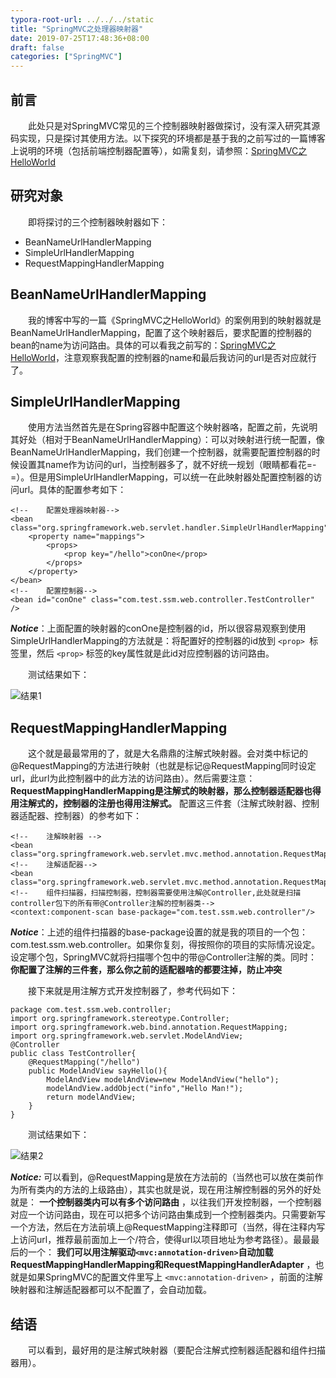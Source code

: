 ```yaml
---
typora-root-url: ../../../static
title: "SpringMVC之处理器映射器"
date: 2019-07-25T17:48:36+08:00
draft: false
categories: ["SpringMVC"]
---
```


## 前言
&emsp;&emsp;此处只是对SpringMVC常见的三个控制器映射器做探讨，没有深入研究其源码实现，只是探讨其使用方法。以下探究的环境都是基于我的之前写过的一篇博客上说明的环境（包括前端控制器配置等），如需复刻，请参照：[SpringMVC之HelloWorld][a0]

## 研究对象
&emsp;&emsp;即将探讨的三个控制器映射器如下：

- BeanNameUrlHandlerMapping
- SimpleUrlHandlerMapping
- RequestMappingHandlerMapping

## BeanNameUrlHandlerMapping
&emsp;&emsp;我的博客中写的一篇《SpringMVC之HelloWorld》的案例用到的映射器就是BeanNameUrlHandlerMapping，配置了这个映射器后，要求配置的控制器的bean的name为访问路由。具体的可以看我之前写的：[SpringMVC之HelloWorld][a0]，注意观察我配置的控制器的name和最后我访问的url是否对应就行了。

## SimpleUrlHandlerMapping
&emsp;&emsp;使用方法当然首先是在Spring容器中配置这个映射器咯，配置之前，先说明其好处（相对于BeanNameUrlHandlerMapping）：可以对映射进行统一配置，像BeanNameUrlHandlerMapping，我们创建一个控制器，就需要配置控制器的时候设置其name作为访问的url，当控制器多了，就不好统一规划（眼睛都看花=-=）。但是用SimpleUrlHandlerMapping，可以统一在此映射器处配置控制器的访问url。具体的配置参考如下：

	<!--    配置处理器映射器-->
    <bean class="org.springframework.web.servlet.handler.SimpleUrlHandlerMapping">
        <property name="mappings">
            <props>
                <prop key="/hello">conOne</prop>
            </props>
        </property>
    </bean>
    <!--    配置控制器-->
    <bean id="conOne" class="com.test.ssm.web.controller.TestController" />

***Notice***：上面配置的映射器的conOne是控制器的id，所以很容易观察到使用SimpleUrlHandlerMapping的方法就是：将配置好的控制器的id放到 `<prop> `标签里，然后 `<prop>` 标签的key属性就是此id对应控制器的访问路由。

&emsp;&emsp;测试结果如下：

![结果1][p0]

## RequestMappingHandlerMapping
&emsp;&emsp;这个就是最最常用的了，就是大名鼎鼎的注解式映射器。会对类中标记的@RequestMapping的方法进行映射（也就是标记@RequestMapping同时设定url，此url为此控制器中的此方法的访问路由）。然后需要注意：   **RequestMappingHandlerMapping是注解式的映射器，那么控制器适配器也得用注解式的，控制器的注册也得用注解式。** 配置这三件套（注解式映射器、控制器适配器、控制器）的参考如下：

	<!--    注解映射器 -->
    <bean class="org.springframework.web.servlet.mvc.method.annotation.RequestMappingHandlerMapping"/>
    <!--    注解适配器-->
    <bean class="org.springframework.web.servlet.mvc.method.annotation.RequestMappingHandlerAdapter"/>
    <!--    组件扫描器，扫描控制器，控制器需要使用注解@Controller,此处就是扫描controller包下的所有带@Controller注解的控制器类-->
    <context:component-scan base-package="com.test.ssm.web.controller"/>

***Notice***：上述的组件扫描器的base-package设置的就是我的项目的一个包：com.test.ssm.web.controller。如果你复刻，得按照你的项目的实际情况设定。设定哪个包，SpringMVC就将扫描哪个包中的带@Controller注解的类。同时： **你配置了注解的三件套，那么你之前的适配器啥的都要注掉，防止冲突**

&emsp;&emsp;接下来就是用注解方式开发控制器了，参考代码如下：

	package com.test.ssm.web.controller;
	import org.springframework.stereotype.Controller;
	import org.springframework.web.bind.annotation.RequestMapping;
	import org.springframework.web.servlet.ModelAndView;
	@Controller
	public class TestController{
	    @RequestMapping("/hello")
	    public ModelAndView sayHello(){
	        ModelAndView modelAndView=new ModelAndView("hello");
	        modelAndView.addObject("info","Hello Man!");
	        return modelAndView;
	    }
	}

&emsp;&emsp;测试结果如下：

![结果2][p1]

***Notice:*** 可以看到，@RequestMapping是放在方法前的（当然也可以放在类前作为所有类内的方法的上级路由），其实也就是说，现在用注解控制器的另外的好处就是： **一个控制器类内可以有多个访问路由** ，以往我们开发控制器，一个控制器对应一个访问路由，现在可以把多个访问路由集成到一个控制器类内。只需要新写一个方法，然后在方法前填上@RequestMapping注释即可（当然，得在注释内写上访问url，推荐最前面加上一个/符合，使得url以项目地址为参考路径）。最最最后的一个： **我们可以用注解驱动`<mvc:annotation-driven>`自动加载RequestMappingHandlerMapping和RequestMappingHandlerAdapter** ，也就是如果SpringMVC的配置文件里写上 `<mvc:annotation-driven>` ，前面的注解映射器和注解适配器都可以不配置了，会自动加载。

## 结语

&emsp;&emsp;可以看到，最好用的是注解式映射器（要配合注解式控制器适配器和组件扫描器用）。


[a0]:https://p1n93r.github.io/post/springmvc/springmvc之hello_world/
[p0]:/media/结果1.png
[p1]:/media/结果2.png
